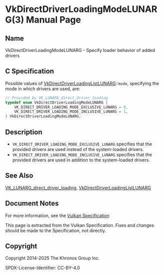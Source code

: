 # VkDirectDriverLoadingModeLUNARG(3) Manual Page

## Name

VkDirectDriverLoadingModeLUNARG - Specify loader behavior of added drivers



## [](#_c_specification)C Specification

Possible values of [VkDirectDriverLoadingListLUNARG](https://registry.khronos.org/vulkan/specs/latest/man/html/VkDirectDriverLoadingListLUNARG.html)::`mode`, specifying the mode in which drivers are used, are:

```c++
// Provided by VK_LUNARG_direct_driver_loading
typedef enum VkDirectDriverLoadingModeLUNARG {
    VK_DIRECT_DRIVER_LOADING_MODE_EXCLUSIVE_LUNARG = 0,
    VK_DIRECT_DRIVER_LOADING_MODE_INCLUSIVE_LUNARG = 1,
} VkDirectDriverLoadingModeLUNARG;
```

## [](#_description)Description

- `VK_DIRECT_DRIVER_LOADING_MODE_EXCLUSIVE_LUNARG` specifies that the provided drivers are used instead of the system-loaded drivers.
- `VK_DIRECT_DRIVER_LOADING_MODE_INCLUSIVE_LUNARG` specifies that the provided drivers are used in addition to the system-loaded drivers.

## [](#_see_also)See Also

[VK\_LUNARG\_direct\_driver\_loading](https://registry.khronos.org/vulkan/specs/latest/man/html/VK_LUNARG_direct_driver_loading.html), [VkDirectDriverLoadingListLUNARG](https://registry.khronos.org/vulkan/specs/latest/man/html/VkDirectDriverLoadingListLUNARG.html)

## [](#_document_notes)Document Notes

For more information, see the [Vulkan Specification](https://registry.khronos.org/vulkan/specs/latest/html/vkspec.html#VkDirectDriverLoadingModeLUNARG)

This page is extracted from the Vulkan Specification. Fixes and changes should be made to the Specification, not directly.

## [](#_copyright)Copyright

Copyright 2014-2025 The Khronos Group Inc.

SPDX-License-Identifier: CC-BY-4.0
